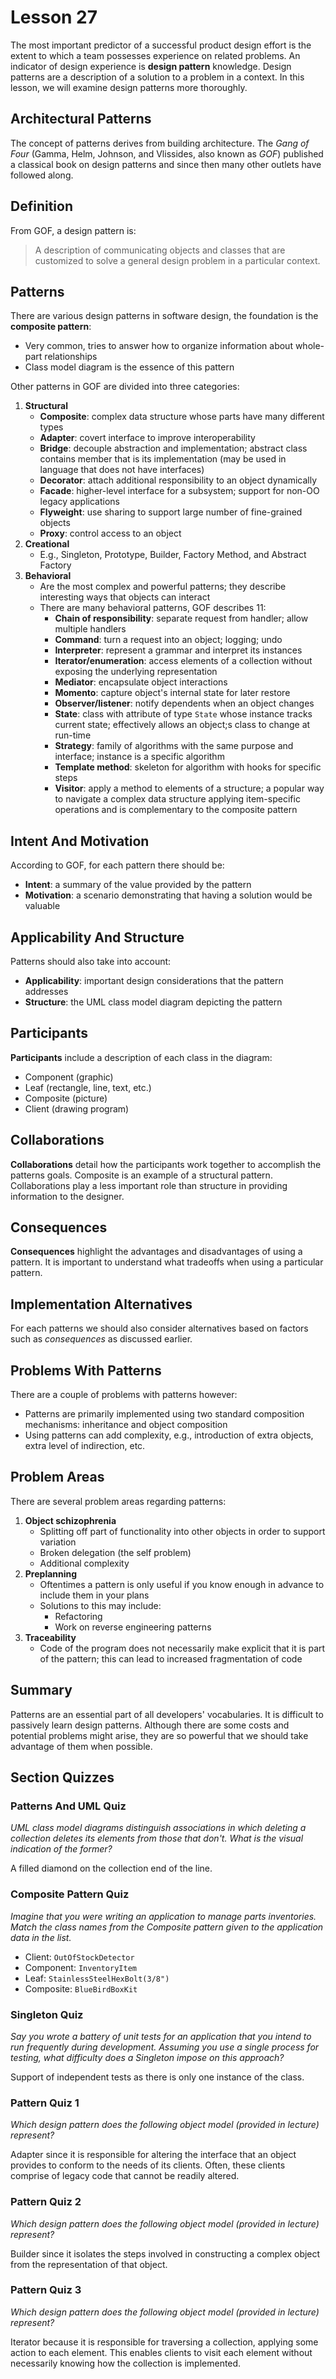 # Lesson 27

The most important predictor of a successful product design effort is the extent to which a team possesses experience on related problems. An indicator of design experience is **design pattern** knowledge. Design patterns are a description of a solution to a problem in a context. In this lesson, we will examine design patterns more thoroughly.

## Architectural Patterns

The concept of patterns derives from building architecture. The _Gang of Four_ (Gamma, Helm, Johnson, and Vlissides, also known as _GOF_) published a classical book on design patterns and since then many other outlets have followed along.

## Definition

From GOF, a design pattern is:

> A description of communicating objects and classes that are customized to solve a general design problem in a particular context.

## Patterns

There are various design patterns in software design, the foundation is the **composite pattern**:

- Very common, tries to answer how to organize information about whole-part relationships
- Class model diagram is the essence of this pattern

Other patterns in GOF are divided into three categories:

1. **Structural**
   - **Composite**: complex data structure whose parts have many different types
   - **Adapter**: covert interface to improve interoperability
   - **Bridge**: decouple abstraction and implementation; abstract class contains member that is its implementation (may be used in language that does not have interfaces)
   - **Decorator**: attach additional responsibility to an object dynamically
   - **Facade**: higher-level interface for a subsystem; support for non-OO legacy applications
   - **Flyweight**: use sharing to support large number of fine-grained objects
   - **Proxy**: control access to an object
2. **Creational**
   - E.g., Singleton, Prototype, Builder, Factory Method, and Abstract Factory
3. **Behavioral**
   - Are the most complex and powerful patterns; they describe interesting ways that objects can interact
   - There are many behavioral patterns, GOF describes 11:
     - **Chain of responsibility**: separate request from handler; allow multiple handlers
     - **Command**: turn a request into an object; logging; undo
     - **Interpreter**: represent a grammar and interpret its instances
     - **Iterator/enumeration**: access elements of a collection without exposing the underlying representation
     - **Mediator**: encapsulate object interactions
     - **Momento**: capture object's internal state for later restore
     - **Observer/listener**: notify dependents when an object changes
     - **State**: class with attribute of type `State` whose instance tracks current state; effectively allows an object;s class to change at run-time
     - **Strategy**: family of algorithms with the same purpose and interface; instance is a specific algorithm
     - **Template method**: skeleton for algorithm with hooks for specific steps
     - **Visitor**: apply a method to elements of a structure; a popular way to navigate a complex data structure applying item-specific operations and is complementary to the composite pattern

## Intent And Motivation

According to GOF, for each pattern there should be:

- **Intent**: a summary of the value provided by the pattern
- **Motivation**: a scenario demonstrating that having a solution would be valuable

## Applicability And Structure

Patterns should also take into account:

- **Applicability**: important design considerations that the pattern addresses
- **Structure**: the UML class model diagram depicting the pattern

## Participants

**Participants** include a description of each class in the diagram:

- Component (graphic)
- Leaf (rectangle, line, text, etc.)
- Composite (picture)
- Client (drawing program)

## Collaborations

**Collaborations** detail how the participants work together to accomplish the patterns goals. Composite is an example of a structural pattern. Collaborations play a less important role than structure in providing information to the designer.

## Consequences

**Consequences** highlight the advantages and disadvantages of using a pattern. It is important to understand what tradeoffs when using a particular pattern.

## Implementation Alternatives

For each patterns we should also consider alternatives based on factors such as _consequences_ as discussed earlier.

## Problems With Patterns

There are a couple of problems with patterns however:

- Patterns are primarily implemented using two standard composition mechanisms: inheritance and object composition
- Using patterns can add complexity, e.g., introduction of extra objects, extra level of indirection, etc.

## Problem Areas

There are several problem areas regarding patterns:

1. **Object schizophrenia**
   - Splitting off part of functionality into other objects in order to support variation
   - Broken delegation (the self problem)
   - Additional complexity
2. **Preplanning**
   - Oftentimes a pattern is only useful if you know enough in advance to include them in your plans
   - Solutions to this may include:
     - Refactoring
     - Work on reverse engineering patterns
3. **Traceability**
   - Code of the program does not necessarily make explicit that it is part of the pattern; this can lead to increased fragmentation of code

## Summary

Patterns are an essential part of all developers' vocabularies. It is difficult to passively learn design patterns. Although there are some costs and potential problems might arise, they are so powerful that we should take advantage of them when possible.

## Section Quizzes

### Patterns And UML Quiz

_UML class model diagrams distinguish associations in which deleting a collection deletes its elements from those that don't. What is the visual indication of the former?_

A filled diamond on the collection end of the line.

### Composite Pattern Quiz

_Imagine that you were writing an application to manage parts inventories. Match the class names from the Composite pattern given to the application data in the list._

- Client: `OutOfStockDetector`
- Component: `InventoryItem`
- Leaf: `StainlessSteelHexBolt(3/8")`
- Composite: `BlueBirdBoxKit`

### Singleton Quiz

_Say you wrote a battery of unit tests for an application that you intend to run frequently during development. Assuming you use a single process for testing, what difficulty does a Singleton impose on this approach?_

Support of independent tests as there is only one instance of the class.

### Pattern Quiz 1

_Which design pattern does the following object model (provided in lecture) represent?_

Adapter since it is responsible for altering the interface that an object provides to conform to the needs of its clients. Often, these clients comprise of legacy code that cannot be readily altered.

### Pattern Quiz 2

_Which design pattern does the following object model (provided in lecture) represent?_

Builder since it isolates the steps involved in constructing a complex object from the representation of that object.

### Pattern Quiz 3

_Which design pattern does the following object model (provided in lecture) represent?_

Iterator because it is responsible for traversing a collection, applying some action to each element. This enables clients to visit each element without necessarily knowing how the collection is implemented.
